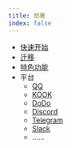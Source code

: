 ```yaml
---
title: 部署
index: false
---
```

- [快速开始](./quick-start.md)
- [迁移](./transfer.md)
- [特色功能](./special_feature.md)
- 平台
  - [QQ](./platform-qq.md)
  - [KOOK](./platform-kook.md)
  - [DoDo](./platform-dodo.md)
  - [Discord](./platform-discord.md)
  - [Telegram](./platform-telegram.md)
  - [Slack](./platform-slack.md)
  - ……